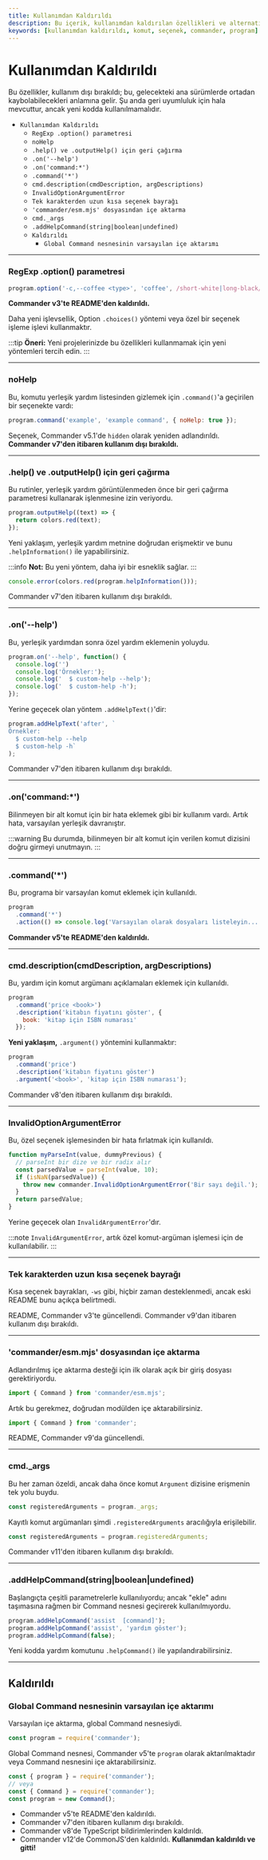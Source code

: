 ```yaml
---
title: Kullanımdan Kaldırıldı
description: Bu içerik, kullanımdan kaldırılan özellikleri ve alternatif yaklaşımları açıklamaktadır. İçinde, bu özelliklerin neden kaldırıldığına dair bilgilerle birlikte, yeni yöntemler hakkında öneriler yer almaktadır.
keywords: [kullanımdan kaldırıldı, komut, seçenek, commander, program]
---
```


# Kullanımdan Kaldırıldı

Bu özellikler, kullanım dışı bırakıldı; bu, gelecekteki ana sürümlerde ortadan kaybolabilecekleri anlamına gelir. Şu anda geri uyumluluk için hala mevcuttur, ancak yeni kodda kullanılmamalıdır.

- `Kullanımdan Kaldırıldı`
    - `RegExp .option() parametresi`
    - `noHelp`
    - `.help() ve .outputHelp() için geri çağırma`
    - `.on('--help')`
    - `.on('command:*')`
    - `.command('*')`
    - `cmd.description(cmdDescription, argDescriptions)`
    - `InvalidOptionArgumentError`
    - `Tek karakterden uzun kısa seçenek bayrağı`
    - `'commander/esm.mjs' dosyasından içe aktarma`
    - `cmd._args`
    - `.addHelpCommand(string|boolean|undefined)`
  - `Kaldırıldı`
    - `Global Command nesnesinin varsayılan içe aktarımı`

---

### RegExp .option() parametresi

```js
program.option('-c,--coffee <type>', 'coffee', /short-white|long-black/);
```

**Commander v3'te README'den kaldırıldı.** 

Daha yeni işlevsellik, Option `.choices()` yöntemi veya özel bir seçenek işleme işlevi kullanmaktır.

:::tip
**Öneri:** Yeni projelerinizde bu özellikleri kullanmamak için yeni yöntemleri tercih edin.
:::

---

### noHelp

Bu, komutu yerleşik yardım listesinden gizlemek için `.command()`'a geçirilen bir seçenekte vardı:

```js
program.command('example', 'example command', { noHelp: true });
```

Seçenek, Commander v5.1'de `hidden` olarak yeniden adlandırıldı. **Commander v7'den itibaren kullanım dışı bırakıldı.**

---

### .help() ve .outputHelp() için geri çağırma

Bu rutinler, yerleşik yardım görüntülenmeden önce bir geri çağırma parametresi kullanarak işlenmesine izin veriyordu.

```js
program.outputHelp((text) => {
  return colors.red(text);
});
```

Yeni yaklaşım, yerleşik yardım metnine doğrudan erişmektir ve bunu `.helpInformation()` ile yapabilirsiniz.

:::info
**Not:** Bu yeni yöntem, daha iyi bir esneklik sağlar.
:::

```js
console.error(colors.red(program.helpInformation()));
```

Commander v7'den itibaren kullanım dışı bırakıldı.

---

### .on('--help')

Bu, yerleşik yardımdan sonra özel yardım eklemenin yoluydu. 

```js
program.on('--help', function() {
  console.log('')
  console.log('Örnekler:');
  console.log('  $ custom-help --help');
  console.log('  $ custom-help -h');
});
```

Yerine geçecek olan yöntem `.addHelpText()`'dir:

```js
program.addHelpText('after', `
Örnekler:
  $ custom-help --help
  $ custom-help -h`
);
```

Commander v7'den itibaren kullanım dışı bırakıldı.

---

### .on('command:*')

Bilinmeyen bir alt komut için bir hata eklemek gibi bir kullanım vardı. Artık hata, varsayılan yerleşik davranıştır.

:::warning
Bu durumda, bilinmeyen bir alt komut için verilen komut dizisini doğru girmeyi unutmayın.
:::

---

### .command('*')

Bu, programa bir varsayılan komut eklemek için kullanıldı.

```js
program
  .command('*')
  .action(() => console.log('Varsayılan olarak dosyaları listeleyin...'));
```

**Commander v5'te README'den kaldırıldı.**

---

### cmd.description(cmdDescription, argDescriptions)

Bu, yardım için komut argümanı açıklamaları eklemek için kullanıldı.

```js
program
  .command('price <book>')
  .description('kitabın fiyatını göster', {
    book: 'kitap için ISBN numarası'
  });
```

**Yeni yaklaşım,** `.argument()` yöntemini kullanmaktır:

```js
program
  .command('price')
  .description('kitabın fiyatını göster')
  .argument('<book>', 'kitap için ISBN numarası');
```

Commander v8'den itibaren kullanım dışı bırakıldı.

---

### InvalidOptionArgumentError

Bu, özel seçenek işlemesinden bir hata fırlatmak için kullanıldı.

```js
function myParseInt(value, dummyPrevious) {
  // parseInt bir dize ve bir radix alır
  const parsedValue = parseInt(value, 10);
  if (isNaN(parsedValue)) {
    throw new commander.InvalidOptionArgumentError('Bir sayı değil.');
  }
  return parsedValue;
}
```

Yerine geçecek olan `InvalidArgumentError`'dır.

:::note
`InvalidArgumentError`, artık özel komut-argüman işlemesi için de kullanılabilir.
:::

---

### Tek karakterden uzun kısa seçenek bayrağı

Kısa seçenek bayrakları, `-ws` gibi, hiçbir zaman desteklenmedi, ancak eski README bunu açıkça belirtmedi. 

README, Commander v3'te güncellendi. Commander v9'dan itibaren kullanım dışı bırakıldı.

---

### 'commander/esm.mjs' dosyasından içe aktarma

Adlandırılmış içe aktarma desteği için ilk olarak açık bir giriş dosyası gerektiriyordu.

```js
import { Command } from 'commander/esm.mjs';
```

Artık bu gerekmez, doğrudan modülden içe aktarabilirsiniz.

```js
import { Command } from 'commander';
```

README, Commander v9'da güncellendi.

---

### cmd._args

Bu her zaman özeldi, ancak daha önce komut `Argument` dizisine erişmenin tek yolu buydu.

```js
const registeredArguments = program._args;
```

Kayıtlı komut argümanları şimdi `.registeredArguments` aracılığıyla erişilebilir.

```js
const registeredArguments = program.registeredArguments;
```

Commander v11'den itibaren kullanım dışı bırakıldı.

---

### .addHelpCommand(string|boolean|undefined)

Başlangıçta çeşitli parametrelerle kullanılıyordu; ancak "ekle" adını taşımasına rağmen bir Command nesnesi geçirerek kullanılmıyordu.

```js
program.addHelpCommand('assist  [command]');
program.addHelpCommand('assist', 'yardım göster');
program.addHelpCommand(false);
```

Yeni kodda yardım komutunu `.helpCommand()` ile yapılandırabilirsiniz.

---

## Kaldırıldı

### Global Command nesnesinin varsayılan içe aktarımı

Varsayılan içe aktarma, global Command nesnesiydi.

```js
const program = require('commander');
```

Global Command nesnesi, Commander v5'te `program` olarak aktarılmaktadır veya Command nesnesini içe aktarabilirsiniz.

```js
const { program } = require('commander');
// veya
const { Command } = require('commander');
const program = new Command();
```

- Commander v5'te README'den kaldırıldı.
- Commander v7'den itibaren kullanım dışı bırakıldı.
- Commander v8'de TypeScript bildirimlerinden kaldırıldı.
- Commander v12'de CommonJS'den kaldırıldı. **Kullanımdan kaldırıldı ve gitti!**